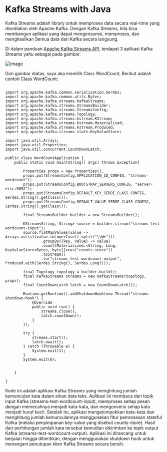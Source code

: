 # Kafka Streams with Java

Kafka Streams adalah library untuk memproses data secara real-time yang disediakan oleh Apache Kafka. Dengan Kafka Streams, kita bisa membangun aplikasi yang dapat mengonsumsi, memproses, dan menghasilkan Semua data dari Kafka secara langsung.

Di dalam panduan [Apache Kafka Streams API](https://kafka.apache.org/38/documentation/streams/tutorial), terdapat 3 aplikasi Kafka Streams yaitu sebagai pada gambar:

![image](https://github.com/user-attachments/assets/62a900f4-96fd-4e2d-ae38-f03b6176cb1f)

Dari gambar diatas, saya aka memilih Class WordCount, Berikut adalah contoh Class WordCount:

```

import org.apache.kafka.common.serialization.Serdes;
import org.apache.kafka.common.utils.Bytes;
import org.apache.kafka.streams.KafkaStreams;
import org.apache.kafka.streams.StreamsBuilder;
import org.apache.kafka.streams.StreamsConfig;
import org.apache.kafka.streams.Topology;
import org.apache.kafka.streams.kstream.KStream;
import org.apache.kafka.streams.kstream.Materialized;
import org.apache.kafka.streams.kstream.Produced;
import org.apache.kafka.streams.state.KeyValueStore;

import java.util.Arrays;
import java.util.Properties;
import java.util.concurrent.CountDownLatch;

public class WordCountApplication {
    public static void main(String[] args) throws Exception{

        Properties props = new Properties();
        props.put(StreamsConfig.APPLICATION_ID_CONFIG, "streams-wordcount");
        props.put(StreamsConfig.BOOTSTRAP_SERVERS_CONFIG, "server-eric:9092");
        props.put(StreamsConfig.DEFAULT_KEY_SERDE_CLASS_CONFIG, Serdes.String().getClass());
        props.put(StreamsConfig.DEFAULT_VALUE_SERDE_CLASS_CONFIG, Serdes.String().getClass());

        final StreamsBuilder builder = new StreamsBuilder();

        KStream<String, String> source = builder.stream("streams-test-wordcount-input");
        source.flatMapValues(value -> Arrays.asList(value.toLowerCase().split("\\W+")))
                .groupBy((key, value) -> value)
                .count(Materialized.<String, Long, KeyValueStore<Bytes, byte[]>>as("counts-store"))
                .toStream()
                .to("streams-test-wordcount-output", Produced.with(Serdes.String(), Serdes.Long()));

        final Topology topology = builder.build();
        final KafkaStreams streams = new KafkaStreams(topology, props);
        final CountDownLatch latch = new CountDownLatch(1);

        Runtime.getRuntime().addShutdownHook(new Thread("streams-shutdown-hook") {
            @Override
            public void run() {
                streams.close();
                latch.countDown();
            }
        });

        try {
            streams.start();
            latch.await();
        } catch (Throwable e) {
            System.exit(1);
        }
        System.exit(0);


    }

}
```

Kode ini adalah aplikasi Kafka Streams yang menghitung jumlah kemunculan kata dalam aliran data teks. Aplikasi ini membaca dari topik input Kafka (streams-test-wordcount-input), memproses setiap pesan dengan memecahnya menjadi kata-kata, dan mengonversi setiap kata menjadi huruf kecil. Setelah itu, aplikasi mengelompokkan kata-kata dan menghitung jumlah kemunculannya menggunakan fitur pemrosesan stateful Kafka (melalui penyimpanan key-value yang disebut counts-store). Hasil dari perhitungan jumlah kata tersebut kemudian dikirimkan ke topik output Kafka (streams-test-wordcount-output). Aplikasi ini dirancang untuk berjalan hingga dihentikan, dengan menggunakan shutdown hook untuk menangani penutupan klien Kafka Streams secara bersih.

